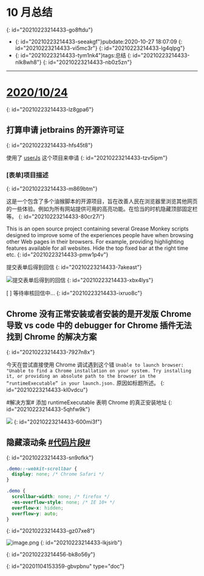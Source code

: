 # 10 月总结
{: id="20210223214433-go8ftdu"}

- {: id="20210223214433-seeakgf"}pubdate:2020-10-27 18:07:09
  {: id="20210223214433-vi5mc3r"}
{: id="20210223214433-lg4qlpg"}
- {: id="20210223214433-tym1nk4"}tags:总结
  {: id="20210223214433-nlk8wh8"}
{: id="20210223214433-nb0z5zn"}

---

# [2020/10/24](https://www.wolai.com/zzzz/2A2ueuWQb2J82Q9DMZRfKS)
{: id="20210223214433-lz8gpa6"}

## 打算申请 jetbrains 的开源许可证
{: id="20210223214433-hfs45t8"}

使用了 [userJs](https://www.wolai.com/zzzz/xoEUFnardtJb9uHwSBx5tp) 这个项目来申请
{: id="20210223214433-tzv5ipm"}

### [表单]项目描述
{: id="20210223214433-m869btm"}

这是一个包含了多个油猴脚本的开源项目，旨在改善人民在浏览器里浏览其他网页的一些体验。例如为所有网站提供可用的高亮功能。在恰当的时机隐藏顶部固定栏等。
{: id="20210223214433-80cr27i"}

This is an open source project containing several Grease Monkey scripts designed to improve some of the experiences people have when browsing other Web pages in their browsers. For example, providing highlighting features available for all websites. Hide the top fixed bar at the right time etc.
{: id="20210223214433-pmw1p4v"}

提交表单后得到回信
{: id="20210223214433-7akeast"}

![提交表单后得到的回信](https://secure-cdn.wolai.com/static%2FkhDc7QjHSXrR2CqX9iWBsD%2Fimage.png?auth_key=1603793154-5oHX6wLhzT8gmfGHBktiSg-0-0ad37f358c4e15cfc598e5b947eaf20e&image_process=resize,w_688)
{: id="20210223214433-xbx4lys"}

[ ] 等待审核回信中...
{: id="20210223214433-ixruo8c"}

## Chrome 没有正常安装或者安装的是开发版 Chrome 导致 vs code 中的 debugger for Chrome 插件无法找到 Chrome 的解决方案
{: id="20210223214433-7927n8x"}

今天在尝试直接使用 Chrome 调试遇到这个错 `Unable to launch browser: "Unable to find a Chrome installation on your system. Try installing it, or providing an absolute path to the browser in the “runtimeExecutable” in your launch.json.` 原因如标题所述。
{: id="20210223214433-kl0vdcu"}

#解决方案# 添加 runtimeExecutable 表明 Chrome 的真正安装地址
{: id="20210223214433-5qhfw9k"}

![](https://secure-cdn.wolai.com/static%2FtQmgS4sppGd3tbPXh1xJQe%2Fimage.png?auth_key=1603793154-ntDF347M6oLou192u7AwJD-0-6df99c0d1918fb8fedc6fbffce5bc10b&image_process=resize,w_736)
{: id="20210223214433-600mi3f"}

## 隐藏滚动条 [#代码片段#](https://www.wolai.com/zzzz/ieiXFmrmfEMTXvEKHBA47G)
{: id="20210223214433-sn9ofkk"}

```CSS
.demo::-webkit-scrollbar {
  display: none; /* Chrome Safari */
}

.demo {
  scrollbar-width: none; /* firefox */
  -ms-overflow-style: none; /* IE 10+ */
  overflow-x: hidden;
  overflow-y: auto;
}
```
{: id="20210223214433-gz07xe8"}

![image.png](assets/20201105170437-7n2ny5e-image.png)
{: id="20210223214433-lkjsirb"}

{: id="20210223214456-bk8o56y"}


{: id="20201104153359-gbvpbnu" type="doc"}
